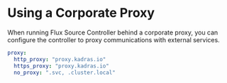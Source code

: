 # Using a Corporate Proxy

When running Flux Source Controller behind a corporate proxy, you can configure the controller to proxy communications with external services.

```yaml
proxy:
  http_proxy: "proxy.kadras.io"
  https_proxy: "proxy.kadras.io"
  no_proxy: ".svc, .cluster.local"
```
